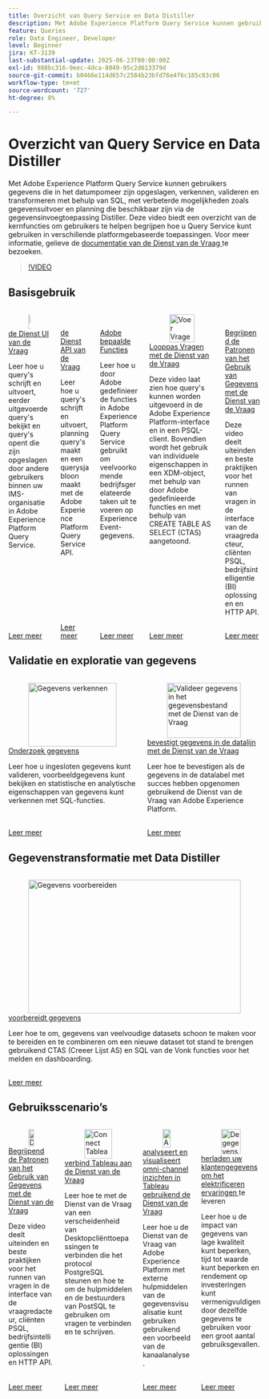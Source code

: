 ```yaml
---
title: Overzicht van Query Service en Data Distiller
description: Met Adobe Experience Platform Query Service kunnen gebruikers gegevens die in het datumpomeer zijn opgeslagen, verkennen, valideren en transformeren met behulp van SQL, met verbeterde mogelijkheden zoals gegevensuitvoer en planning die beschikbaar zijn via de gegevensinvoegtoepassing Distiller. Deze video biedt een overzicht van de kernfuncties om gebruikers te helpen begrijpen hoe u Query Service kunt gebruiken in verschillende platformgebaseerde toepassingen.
feature: Queries
role: Data Engineer, Developer
level: Beginner
jira: KT-3139
last-substantial-update: 2025-06-23T00:00:00Z
exl-id: 988bc316-9eec-4dca-8049-95c2d613379d
source-git-commit: b0466e114d657c2584b23bfd76e4f6c185c83c06
workflow-type: tm+mt
source-wordcount: '727'
ht-degree: 0%

---
```


# Overzicht van Query Service en Data Distiller

Met Adobe Experience Platform Query Service kunnen gebruikers gegevens die in het datumpomeer zijn opgeslagen, verkennen, valideren en transformeren met behulp van SQL, met verbeterde mogelijkheden zoals gegevensuitvoer en planning die beschikbaar zijn via de gegevensinvoegtoepassing Distiller. Deze video biedt een overzicht van de kernfuncties om gebruikers te helpen begrijpen hoe u Query Service kunt gebruiken in verschillende platformgebaseerde toepassingen. Voor meer informatie, gelieve de [ documentatie van de Dienst van de Vraag ](https://experienceleague.adobe.com/nl/docs/experience-platform/query/home) te bezoeken.

>[!VIDEO](https://video.tv.adobe.com/v/3464267?learn=on&enablevpops&captions=dut)

## Basisgebruik

<!-- CARDS
* query-service-ui.md
* query-service-api.md
* adobe-defined-functions.md
* run-queries.md
* understanding-data-usage-patterns-with-query-service.md
-->
<!-- START CARDS HTML - DO NOT MODIFY BY HAND -->
<div class="columns">
    <div class="column is-half-tablet is-half-desktop is-one-third-widescreen" aria-label="Query Service UI">
        <div class="card" style="height: 100%; display: flex; flex-direction: column; height: 100%;">
            <div class="card-image">
                <figure class="image x-is-16by9">
                    <a href="query-service-ui.md" title="Gebruikersinterface Query Service" target="_blank" rel="referrer">
                        <img class="is-bordered-r-small" src="https://video.tv.adobe.com/v/333403?format=jpeg&nocache=1740415310696" alt="Gebruikersinterface Query Service"
                             style="width: 100%; aspect-ratio: 16 / 9; object-fit: cover; overflow: hidden; display: block; margin: auto;">
                    </a>
                </figure>
            </div>
            <div class="card-content is-padded-small" style="display: flex; flex-direction: column; flex-grow: 1; justify-content: space-between;">
                <div class="top-card-content">
                    <p class="headline is-size-6 has-text-weight-bold">
                        <a href="query-service-ui.md" target="_blank" rel="referrer" title="Gebruikersinterface Query Service"> de Dienst UI van de Vraag </a>
                    </p>
                    <p class="is-size-6">Leer hoe u query's schrijft en uitvoert, eerder uitgevoerde query's bekijkt en query's opent die zijn opgeslagen door andere gebruikers binnen uw IMS-organisatie in Adobe Experience Platform Query Service.</p>
                </div>
                <a href="query-service-ui.md" target="_blank" rel="referrer" class="spectrum-Button spectrum-Button--outline spectrum-Button--primary spectrum-Button--sizeM" style="align-self: flex-start; margin-top: 1rem;">
                    <span class="spectrum-Button-label has-no-wrap has-text-weight-bold"> Leer meer </span>
                </a>
            </div>
        </div>
    </div>
    <div class="column is-half-tablet is-half-desktop is-one-third-widescreen" aria-label="Query Service API">
        <div class="card" style="height: 100%; display: flex; flex-direction: column; height: 100%;">
            <div class="card-image">
                <figure class="image x-is-16by9">
                    <a href="query-service-api.md" title="Query Service-API" target="_blank" rel="referrer">
                        <img class="is-bordered-r-small" src="https://video.tv.adobe.com/v/333700?format=jpeg&nocache=1740415310716" alt="Query Service-API"
                             style="width: 100%; aspect-ratio: 16 / 9; object-fit: cover; overflow: hidden; display: block; margin: auto;">
                    </a>
                </figure>
            </div>
            <div class="card-content is-padded-small" style="display: flex; flex-direction: column; flex-grow: 1; justify-content: space-between;">
                <div class="top-card-content">
                    <p class="headline is-size-6 has-text-weight-bold">
                        <a href="query-service-api.md" target="_blank" rel="referrer" title="Query Service-API"> de Dienst API van de Vraag </a>
                    </p>
                    <p class="is-size-6">Leer hoe u query's schrijft en uitvoert, planningquery's maakt en een querysjabloon maakt met de Adobe Experience Platform Query Service API.</p>
                </div>
                <a href="query-service-api.md" target="_blank" rel="referrer" class="spectrum-Button spectrum-Button--outline spectrum-Button--primary spectrum-Button--sizeM" style="align-self: flex-start; margin-top: 1rem;">
                    <span class="spectrum-Button-label has-no-wrap has-text-weight-bold"> Leer meer </span>
                </a>
            </div>
        </div>
    </div>
    <div class="column is-half-tablet is-half-desktop is-one-third-widescreen" aria-label="Adobe Defined Functions">
        <div class="card" style="height: 100%; display: flex; flex-direction: column; height: 100%;">
            <div class="card-image">
                <figure class="image x-is-16by9">
                    <a href="adobe-defined-functions.md" title="Door Adobe gedefinieerde functies" target="_blank" rel="referrer">
                        <img class="is-bordered-r-small" src="https://video.tv.adobe.com/v/333701?format=jpeg&nocache=1740415310668" alt="Door Adobe gedefinieerde functies"
                             style="width: 100%; aspect-ratio: 16 / 9; object-fit: cover; overflow: hidden; display: block; margin: auto;">
                    </a>
                </figure>
            </div>
            <div class="card-content is-padded-small" style="display: flex; flex-direction: column; flex-grow: 1; justify-content: space-between;">
                <div class="top-card-content">
                    <p class="headline is-size-6 has-text-weight-bold">
                        <a href="adobe-defined-functions.md" target="_blank" rel="referrer" title="Door Adobe gedefinieerde functies"> Adobe bepaalde Functies </a>
                    </p>
                    <p class="is-size-6">Leer hoe u door Adobe gedefinieerde functies in Adobe Experience Platform Query Service gebruikt om veelvoorkomende bedrijfsgerelateerde taken uit te voeren op Experience Event-gegevens.</p>
                </div>
                <a href="adobe-defined-functions.md" target="_blank" rel="referrer" class="spectrum-Button spectrum-Button--outline spectrum-Button--primary spectrum-Button--sizeM" style="align-self: flex-start; margin-top: 1rem;">
                    <span class="spectrum-Button-label has-no-wrap has-text-weight-bold"> Leer meer </span>
                </a>
            </div>
        </div>
    </div>
    <div class="column is-half-tablet is-half-desktop is-one-third-widescreen" aria-label="Run Queries with Query Service">
        <div class="card" style="height: 100%; display: flex; flex-direction: column; height: 100%;">
            <div class="card-image">
                <figure class="image x-is-16by9">
                    <a href="run-queries.md" title="Voer Vragen met de Dienst van de Vraag in" target="_blank" rel="referrer">
                        <img class="is-bordered-r-small" src="https://video.tv.adobe.com/v/3470201?format=jpeg&nocache=1740415310683&captions=dut" alt="Voer Vragen met de Dienst van de Vraag in"
                             style="width: 100%; aspect-ratio: 16 / 9; object-fit: cover; overflow: hidden; display: block; margin: auto;">
                    </a>
                </figure>
            </div>
            <div class="card-content is-padded-small" style="display: flex; flex-direction: column; flex-grow: 1; justify-content: space-between;">
                <div class="top-card-content">
                    <p class="headline is-size-6 has-text-weight-bold">
                        <a href="run-queries.md" target="_blank" rel="referrer" title="Voer Vragen met de Dienst van de Vraag in"> Looppas Vragen met de Dienst van de Vraag </a>
                    </p>
                    <p class="is-size-6">Deze video laat zien hoe query's kunnen worden uitgevoerd in de Adobe Experience Platform-interface en in een PSQL-client. Bovendien wordt het gebruik van individuele eigenschappen in een XDM-object, met behulp van door Adobe gedefinieerde functies en met behulp van CREATE TABLE AS SELECT (CTAS) aangetoond.</p>
                </div>
                <a href="run-queries.md" target="_blank" rel="referrer" class="spectrum-Button spectrum-Button--outline spectrum-Button--primary spectrum-Button--sizeM" style="align-self: flex-start; margin-top: 1rem;">
                    <span class="spectrum-Button-label has-no-wrap has-text-weight-bold"> Leer meer </span>
                </a>
            </div>
        </div>
    </div>
    <div class="column is-half-tablet is-half-desktop is-one-third-widescreen" aria-label="Understanding Data Usage Patterns with Query Service">
        <div class="card" style="height: 100%; display: flex; flex-direction: column; height: 100%;">
            <div class="card-image">
                <figure class="image x-is-16by9">
                    <a href="understanding-data-usage-patterns-with-query-service.md" title="De Patronen van het Gebruik van Gegevens van de Dienst van de Vraag" target="_blank" rel="referrer">
                        <img class="is-bordered-r-small" src="https://video.tv.adobe.com/v/29811?format=jpeg&nocache=1740415310706" alt="De Patronen van het Gebruik van Gegevens van de Dienst van de Vraag"
                             style="width: 100%; aspect-ratio: 16 / 9; object-fit: cover; overflow: hidden; display: block; margin: auto;">
                    </a>
                </figure>
            </div>
            <div class="card-content is-padded-small" style="display: flex; flex-direction: column; flex-grow: 1; justify-content: space-between;">
                <div class="top-card-content">
                    <p class="headline is-size-6 has-text-weight-bold">
                        <a href="understanding-data-usage-patterns-with-query-service.md" target="_blank" rel="referrer" title="De Patronen van het Gebruik van Gegevens van de Dienst van de Vraag"> Begrijpend de Patronen van het Gebruik van Gegevens met de Dienst van de Vraag </a>
                    </p>
                    <p class="is-size-6">Deze video deelt uiteinden en beste praktijken voor het runnen van vragen in de interface van de vraagredacteur, cliënten PSQL, bedrijfsintelligentie (BI) oplossingen en HTTP API.</p>
                </div>
                <a href="understanding-data-usage-patterns-with-query-service.md" target="_blank" rel="referrer" class="spectrum-Button spectrum-Button--outline spectrum-Button--primary spectrum-Button--sizeM" style="align-self: flex-start; margin-top: 1rem;">
                    <span class="spectrum-Button-label has-no-wrap has-text-weight-bold"> Leer meer </span>
                </a>
            </div>
        </div>
    </div>
</div>
<!-- END CARDS HTML - DO NOT MODIFY BY HAND -->

## Validatie en exploratie van gegevens

<!-- CARDS
* explore-data.md
* validate-data-in-the-datalake.md
* 
-->
<!-- START CARDS HTML - DO NOT MODIFY BY HAND -->
<div class="columns">
    <div class="column is-half-tablet is-half-desktop is-one-third-widescreen" aria-label="Explore data">
        <div class="card" style="height: 100%; display: flex; flex-direction: column; height: 100%;">
            <div class="card-image">
                <figure class="image x-is-16by9">
                    <a href="explore-data.md" title="Gegevens verkennen" target="_blank" rel="referrer">
                        <img class="is-bordered-r-small" src="https://video.tv.adobe.com/v/333415?format=jpeg&nocache=1740415312087" alt="Gegevens verkennen"
                             style="width: 100%; aspect-ratio: 16 / 9; object-fit: cover; overflow: hidden; display: block; margin: auto;">
                    </a>
                </figure>
            </div>
            <div class="card-content is-padded-small" style="display: flex; flex-direction: column; flex-grow: 1; justify-content: space-between;">
                <div class="top-card-content">
                    <p class="headline is-size-6 has-text-weight-bold">
                        <a href="explore-data.md" target="_blank" rel="referrer" title="Gegevens verkennen"> Onderzoek gegevens </a>
                    </p>
                    <p class="is-size-6">Leer hoe u ingesloten gegevens kunt valideren, voorbeeldgegevens kunt bekijken en statistische en analytische eigenschappen van gegevens kunt verkennen met SQL-functies.</p>
                </div>
                <a href="explore-data.md" target="_blank" rel="referrer" class="spectrum-Button spectrum-Button--outline spectrum-Button--primary spectrum-Button--sizeM" style="align-self: flex-start; margin-top: 1rem;">
                    <span class="spectrum-Button-label has-no-wrap has-text-weight-bold"> Leer meer </span>
                </a>
            </div>
        </div>
    </div>
    <div class="column is-half-tablet is-half-desktop is-one-third-widescreen" aria-label="Validate data in the datalake with Query Service">
        <div class="card" style="height: 100%; display: flex; flex-direction: column; height: 100%;">
            <div class="card-image">
                <figure class="image x-is-16by9">
                    <a href="validate-data-in-the-datalake.md" title="Valideer gegevens in het gegevensbestand met de Dienst van de Vraag" target="_blank" rel="referrer">
                        <img class="is-bordered-r-small" src="https://video.tv.adobe.com/v/3445683?format=jpeg&nocache=1740415312076&captions=dut" alt="Valideer gegevens in het gegevensbestand met de Dienst van de Vraag"
                             style="width: 100%; aspect-ratio: 16 / 9; object-fit: cover; overflow: hidden; display: block; margin: auto;">
                    </a>
                </figure>
            </div>
            <div class="card-content is-padded-small" style="display: flex; flex-direction: column; flex-grow: 1; justify-content: space-between;">
                <div class="top-card-content">
                    <p class="headline is-size-6 has-text-weight-bold">
                        <a href="validate-data-in-the-datalake.md" target="_blank" rel="referrer" title="Valideer gegevens in het gegevensbestand met de Dienst van de Vraag"> bevestigt gegevens in de datalijn met de Dienst van de Vraag </a>
                    </p>
                    <p class="is-size-6">Leer hoe te bevestigen als de gegevens in de datalabel met succes hebben opgenomen gebruikend de Dienst van de Vraag van Adobe Experience Platform.</p>
                </div>
                <a href="validate-data-in-the-datalake.md" target="_blank" rel="referrer" class="spectrum-Button spectrum-Button--outline spectrum-Button--primary spectrum-Button--sizeM" style="align-self: flex-start; margin-top: 1rem;">
                    <span class="spectrum-Button-label has-no-wrap has-text-weight-bold"> Leer meer </span>
                </a>
            </div>
        </div>
    </div>
</div>
<!-- END CARDS HTML - DO NOT MODIFY BY HAND -->

## Gegevenstransformatie met Data Distiller

<!-- CARDS
* 
* prepare-data.md
* 
-->
<!-- START CARDS HTML - DO NOT MODIFY BY HAND -->
<div class="columns">
    <div class="column is-half-tablet is-half-desktop is-one-third-widescreen" aria-label="Prepare data">
        <div class="card" style="height: 100%; display: flex; flex-direction: column; height: 100%;">
            <div class="card-image">
                <figure class="image x-is-16by9">
                    <a href="prepare-data.md" title="Gegevens voorbereiden" target="_blank" rel="referrer">
                        <img class="is-bordered-r-small" src="https://video.tv.adobe.com/v/3475298?format=jpeg&nocache=1740415313086&captions=dut" alt="Gegevens voorbereiden"
                             style="width: 100%; aspect-ratio: 16 / 9; object-fit: cover; overflow: hidden; display: block; margin: auto;">
                    </a>
                </figure>
            </div>
            <div class="card-content is-padded-small" style="display: flex; flex-direction: column; flex-grow: 1; justify-content: space-between;">
                <div class="top-card-content">
                    <p class="headline is-size-6 has-text-weight-bold">
                        <a href="prepare-data.md" target="_blank" rel="referrer" title="Gegevens voorbereiden"> voorbereidt gegevens </a>
                    </p>
                    <p class="is-size-6">Leer hoe te om, gegevens van veelvoudige datasets schoon te maken voor te bereiden en te combineren om een nieuwe dataset tot stand te brengen gebruikend CTAS (Creeer Lijst AS) en SQL van de Vonk functies voor het melden en dashboarding.</p>
                </div>
                <a href="prepare-data.md" target="_blank" rel="referrer" class="spectrum-Button spectrum-Button--outline spectrum-Button--primary spectrum-Button--sizeM" style="align-self: flex-start; margin-top: 1rem;">
                    <span class="spectrum-Button-label has-no-wrap has-text-weight-bold"> Leer meer </span>
                </a>
            </div>
        </div>
    </div>
</div>
<!-- END CARDS HTML - DO NOT MODIFY BY HAND -->

## Gebruiksscenario’s

<!-- CARDS
* understanding-data-usage-patterns-with-query-service.md
* psql-client-tableau.md
* analyze-and-visualize.md
* recharge-your-customer-data.md
-->
<!-- START CARDS HTML - DO NOT MODIFY BY HAND -->
<div class="columns">
    <div class="column is-half-tablet is-half-desktop is-one-third-widescreen" aria-label="Understanding Data Usage Patterns with Query Service">
        <div class="card" style="height: 100%; display: flex; flex-direction: column; height: 100%;">
            <div class="card-image">
                <figure class="image x-is-16by9">
                    <a href="understanding-data-usage-patterns-with-query-service.md" title="De Patronen van het Gebruik van Gegevens van de Dienst van de Vraag" target="_blank" rel="referrer">
                        <img class="is-bordered-r-small" src="https://video.tv.adobe.com/v/29811?format=jpeg&nocache=1740415313190" alt="De Patronen van het Gebruik van Gegevens van de Dienst van de Vraag"
                             style="width: 100%; aspect-ratio: 16 / 9; object-fit: cover; overflow: hidden; display: block; margin: auto;">
                    </a>
                </figure>
            </div>
            <div class="card-content is-padded-small" style="display: flex; flex-direction: column; flex-grow: 1; justify-content: space-between;">
                <div class="top-card-content">
                    <p class="headline is-size-6 has-text-weight-bold">
                        <a href="understanding-data-usage-patterns-with-query-service.md" target="_blank" rel="referrer" title="De Patronen van het Gebruik van Gegevens van de Dienst van de Vraag"> Begrijpend de Patronen van het Gebruik van Gegevens met de Dienst van de Vraag </a>
                    </p>
                    <p class="is-size-6">Deze video deelt uiteinden en beste praktijken voor het runnen van vragen in de interface van de vraagredacteur, cliënten PSQL, bedrijfsintelligentie (BI) oplossingen en HTTP API.</p>
                </div>
                <a href="understanding-data-usage-patterns-with-query-service.md" target="_blank" rel="referrer" class="spectrum-Button spectrum-Button--outline spectrum-Button--primary spectrum-Button--sizeM" style="align-self: flex-start; margin-top: 1rem;">
                    <span class="spectrum-Button-label has-no-wrap has-text-weight-bold"> Leer meer </span>
                </a>
            </div>
        </div>
    </div>
    <div class="column is-half-tablet is-half-desktop is-one-third-widescreen" aria-label="Connect Tableau to Query Service">
        <div class="card" style="height: 100%; display: flex; flex-direction: column; height: 100%;">
            <div class="card-image">
                <figure class="image x-is-16by9">
                    <a href="psql-client-tableau.md" title="Connect Tableau naar Query Service" target="_blank" rel="referrer">
                        <img class="is-bordered-r-small" src="https://video.tv.adobe.com/v/333702?format=jpeg&nocache=1740415313229" alt="Connect Tableau naar Query Service"
                             style="width: 100%; aspect-ratio: 16 / 9; object-fit: cover; overflow: hidden; display: block; margin: auto;">
                    </a>
                </figure>
            </div>
            <div class="card-content is-padded-small" style="display: flex; flex-direction: column; flex-grow: 1; justify-content: space-between;">
                <div class="top-card-content">
                    <p class="headline is-size-6 has-text-weight-bold">
                        <a href="psql-client-tableau.md" target="_blank" rel="referrer" title="Connect Tableau naar Query Service"> verbind Tableau aan de Dienst van de Vraag </a>
                    </p>
                    <p class="is-size-6">Leer hoe te met de Dienst van de Vraag van een verscheidenheid van Desktopcliënttoepassingen te verbinden die het protocol PostgreSQL steunen en hoe te om de hulpmiddelen en de bestuurders van PostSQL te gebruiken om vragen te verbinden en te schrijven.</p>
                </div>
                <a href="psql-client-tableau.md" target="_blank" rel="referrer" class="spectrum-Button spectrum-Button--outline spectrum-Button--primary spectrum-Button--sizeM" style="align-self: flex-start; margin-top: 1rem;">
                    <span class="spectrum-Button-label has-no-wrap has-text-weight-bold"> Leer meer </span>
                </a>
            </div>
        </div>
    </div>
    <div class="column is-half-tablet is-half-desktop is-one-third-widescreen" aria-label="Analyze and visualize omni-channel insights in Tableau using Query Service">
        <div class="card" style="height: 100%; display: flex; flex-direction: column; height: 100%;">
            <div class="card-image">
                <figure class="image x-is-16by9">
                    <a href="analyze-and-visualize.md" title="Analyseer en visualiseer omni-channel inzichten in Tableau gebruikend de Dienst van de Vraag" target="_blank" rel="referrer">
                        <img class="is-bordered-r-small" src="https://video.tv.adobe.com/v/342115?format=jpeg&nocache=1740415313204" alt="Analyseer en visualiseer omni-channel inzichten in Tableau gebruikend de Dienst van de Vraag"
                             style="width: 100%; aspect-ratio: 16 / 9; object-fit: cover; overflow: hidden; display: block; margin: auto;">
                    </a>
                </figure>
            </div>
            <div class="card-content is-padded-small" style="display: flex; flex-direction: column; flex-grow: 1; justify-content: space-between;">
                <div class="top-card-content">
                    <p class="headline is-size-6 has-text-weight-bold">
                        <a href="analyze-and-visualize.md" target="_blank" rel="referrer" title="Analyseer en visualiseer omni-channel inzichten in Tableau gebruikend de Dienst van de Vraag"> analyseert en visualiseert omni-channel inzichten in Tableau gebruikend de Dienst van de Vraag </a>
                    </p>
                    <p class="is-size-6">Leer hoe u de Dienst van de Vraag van Adobe Experience Platform met externe hulpmiddelen van de gegevensvisualisatie kunt gebruiken gebruikend een voorbeeld van de kanaalanalyse.</p>
                </div>
                <a href="analyze-and-visualize.md" target="_blank" rel="referrer" class="spectrum-Button spectrum-Button--outline spectrum-Button--primary spectrum-Button--sizeM" style="align-self: flex-start; margin-top: 1rem;">
                    <span class="spectrum-Button-label has-no-wrap has-text-weight-bold"> Leer meer </span>
                </a>
            </div>
        </div>
    </div>
    <div class="column is-half-tablet is-half-desktop is-one-third-widescreen" aria-label="Recharge your customer data to deliver electrifying experiences">
        <div class="card" style="height: 100%; display: flex; flex-direction: column; height: 100%;">
            <div class="card-image">
                <figure class="image x-is-16by9">
                    <a href="recharge-your-customer-data.md" title="De gegevens van uw klant opladen voor elektrificatieervaringen" target="_blank" rel="referrer">
                        <img class="is-bordered-r-small" src="https://video.tv.adobe.com/v/3454948?format=jpeg&nocache=1740415313218&captions=dut" alt="De gegevens van uw klant opladen voor elektrificatieervaringen"
                             style="width: 100%; aspect-ratio: 16 / 9; object-fit: cover; overflow: hidden; display: block; margin: auto;">
                    </a>
                </figure>
            </div>
            <div class="card-content is-padded-small" style="display: flex; flex-direction: column; flex-grow: 1; justify-content: space-between;">
                <div class="top-card-content">
                    <p class="headline is-size-6 has-text-weight-bold">
                        <a href="recharge-your-customer-data.md" target="_blank" rel="referrer" title="De gegevens van uw klant opladen voor elektrificatieervaringen"> herladen uw klantengegevens om het elektrificeren ervaringen </a> te leveren
                    </p>
                    <p class="is-size-6">Leer hoe u de impact van gegevens van lage kwaliteit kunt beperken, tijd tot waarde kunt beperken en rendement op investeringen kunt vermenigvuldigen door dezelfde gegevens te gebruiken voor een groot aantal gebruiksgevallen.</p>
                </div>
                <a href="recharge-your-customer-data.md" target="_blank" rel="referrer" class="spectrum-Button spectrum-Button--outline spectrum-Button--primary spectrum-Button--sizeM" style="align-self: flex-start; margin-top: 1rem;">
                    <span class="spectrum-Button-label has-no-wrap has-text-weight-bold"> Leer meer </span>
                </a>
            </div>
        </div>
    </div>
</div>
<!-- END CARDS HTML - DO NOT MODIFY BY HAND -->
